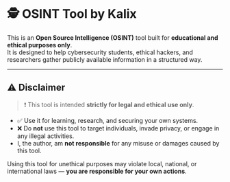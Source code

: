 # 🕵️ OSINT Tool by Kalix

This is an **Open Source Intelligence (OSINT)** tool built for **educational and ethical purposes only**.  
It is designed to help cybersecurity students, ethical hackers, and researchers gather publicly available information in a structured way.

---

## ⚠️ Disclaimer

> ❗ This tool is intended **strictly for legal and ethical use only**.

- ✅ Use it for learning, research, and securing your own systems.
- ❌ Do **not** use this tool to target individuals, invade privacy, or engage in any illegal activities.
- I, the author, am **not responsible** for any misuse or damages caused by this tool.

Using this tool for unethical purposes may violate local, national, or international laws — **you are responsible for your own actions**.
